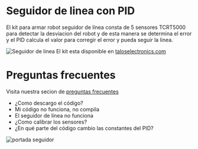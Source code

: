 # Seguidor de linea con PID
El kit para armar robot seguidor de línea consta de 5 sensores TCRT5000 para detectar la desviacion del robot y de esta manera se determina el error y el PID calcula el valor para corregir el error y pueda seguir la linea.

![Seguidor de linea](https://cdn.shopify.com/s/files/1/0020/8027/6524/products/kit_para_armar_robot_seguidor_de_linea_para_arduino_tutorial_codigo_mexico_jalisco_guadalajara_1800x1800.JPG?v=1571861839 "Seguidor de linea")
El kit esta disponible en [taloselectronics.com](https://www.taloselectronics.com/products/kit-para-armar-robot-seguidor-de-linea-para-arduino-tutorial-codigo "taloselectronics.com ")

# Preguntas frecuentes
Visita nuestra secion de [preguntas frecuentes](https://www.taloselectronics.com/blogs/tutoriales/faq-kit-3-en-1)
- ¿Como descargo el código?
- Mi código no funciona, no compila
- El seguidor de línea no funciona
- ¿Como calibrar los sensores?
- ¿En qué parte del código cambio las constantes del PID?

![portada seguidor](https://cdn.shopify.com/s/files/1/0020/8027/6524/files/FAQ_seguidor_1024x1024.png?v=1577123937 "portada seguidor")
